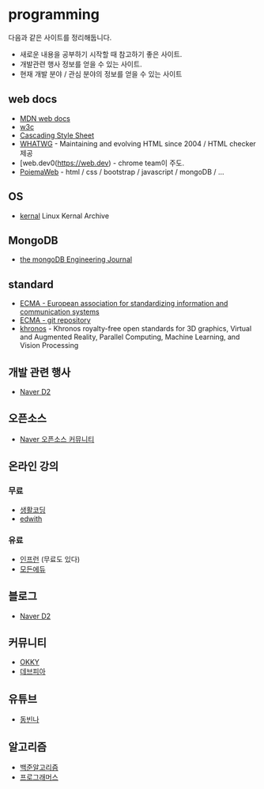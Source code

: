 # programming
다음과 같은 사이트를 정리해둡니다.
- 새로운 내용을 공부하기 시작할 때 참고하기 좋은 사이트.
- 개발관련 행사 정보를 얻을 수 있는 사이트.
- 현재 개발 분야 / 관심 분야의 정보를 얻을 수 있는 사이트

## web docs
- [MDN web docs](https://developer.mozilla.org/ko/docs/Web)
- [w3c](https://www.w3.org)
- [Cascading Style Sheet](https://www.w3.org/Style/CSS/)
- [WHATWG](https://whatwg.org) - Maintaining and evolving HTML since 2004 / HTML checker 제공
- [web.dev0(https://web.dev) - chrome team이 주도.
- [PoiemaWeb](https://poiemaweb.com) - html / css / bootstrap / javascript / mongoDB / ...

## OS
- [kernal](https://www.kernel.org/) Linux Kernal Archive

## MongoDB
- [the mongoDB Engineering Journal](https://engineering.mongodb.com)

## standard
- [ECMA - European association for standardizing information and communication systems](https://www.ecma-international.org/default.htm)
- [ECMA - git repository](https://github.com/tc39)
- [khronos](https://www.khronos.org) - Khronos royalty-free open standards for 3D graphics, Virtual and Augmented Reality, Parallel Computing, Machine Learning, and Vision Processing


## 개발 관련 행사
- [Naver D2](https://d2.naver.com/news)

## 오픈소스
- [Naver 오픈소스 커뮤니티](https://naver.github.io/)


## 온라인 강의
### 무료
- [생활코딩](https://opentutorials.org/course/1)
- [edwith](https://www.edwith.org/)

### 유료
- [인프런](https://www.inflearn.com/) (무료도 있다)
- [모든에듀](http://www.modenedu.com/)

## 블로그
- [Naver D2](https://d2.naver.com/helloworld)


## 커뮤니티
- [OKKY](https://okky.kr/)
- [데브피아](http://www.devpia.com/)

## 유튜브
- [동빈나](https://www.youtube.com/channel/UChflhu32f5EUHlY7_SetNWw)

## 알고리즘
- [백준알고리즘](https://www.acmicpc.net)
- [프로그래머스](https://programmers.co.kr)


